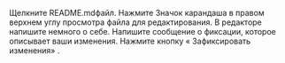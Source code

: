 Щелкните README.mdфайл.
Нажмите  Значок карандаша в правом верхнем углу просмотра файла для редактирования.
В редакторе напишите немного о себе.
Напишите сообщение о фиксации, которое описывает ваши изменения.
Нажмите кнопку « Зафиксировать изменения» .

